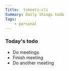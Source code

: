 ```yaml
---
Title:  tsheets-cli
Summary: Daily things todo
Tags:
    - personal
---
```


### Today's todo

- Do meetings
- Finish meeting
- Do another meeting